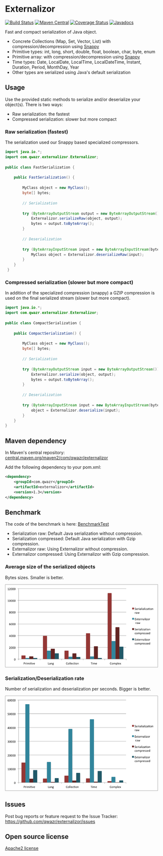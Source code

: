 # Externalizor

[![Build Status](https://travis-ci.org/qwazr/externalizor.svg?branch=master)](https://travis-ci.org/qwazr/externalizor)
[![Maven Central](https://maven-badges.herokuapp.com/maven-central/com.qwazr/externalizor/badge.svg)](https://maven-badges.herokuapp.com/maven-central/com.qwazr/externalizor)
[![Coverage Status](https://coveralls.io/repos/github/qwazr/externalizor/badge.svg?branch=master)](https://coveralls.io/github/qwazr/externalizor?branch=master)
[![Javadocs](http://www.javadoc.io/badge/com.qwazr/externalizor.svg)](http://www.javadoc.io/doc/com.qwazr/externalizor)

Fast and compact serialization of Java object.

- Concrete Collections (Map, Set, Vector, List) with compression/decompression using [Snappy](https://github.com/xerial/snappy-java)
- Primitive types: int, long, short, double, float, boolean, char, byte, enum
- Primitive array: with compression/decompression using [Snappy](https://github.com/xerial/snappy-java)
- Time types: Date, LocalDate, LocalTime, LocalDateTime, Instant, Duration, Period, MonthDay, Year
- Other types are serialized using Java's default serialization

## Usage

Use the provided static methods to serialize and/or deserialize your object(s). There is two ways:
- Raw serialization: the fastest
- Compressed serialization: slower but more compact

### Raw serialization (fastest)

The serialization used our Snappy based specialized compressors.

```java
import java.io.*;
import com.qwazr.externalizor.Externalizor;

public class FastSerialization {

    public FastSerialization() {

        MyClass object = new MyClass();
        byte[] bytes;
        
        // Serialization
        
        try (ByteArrayOutputStream output = new ByteArrayOutputStream()) {
            Externalizor.serializeRaw(object, output);
            bytes = output.toByteArray();
        }
        
        // Deserialization
        
        try (ByteArrayInputStream input = new ByteArrayInputStream(bytes)) {
            MyClass object = Externalizor.deserializeRaw(input);
        }
    }
 }
 ```

### Compressed serialization (slower but more compact)
 
In addition of the specialized compression (snappy) a GZIP compression is used on the final serialized stream
(slower but more compact).

```java
import java.io.*;
import com.qwazr.externalizor.Externalizor;

public class CompactSerialization {

    public CompactSerialization() {

        MyClass object = new MyClass();
        byte[] bytes;
        
        // Serialization
        
        try (ByteArrayOutputStream input = new ByteArrayOutputStream()) {
            Externalizor.serialize(object, output);
            bytes = output.toByteArray();
        }
        
        // Deserialization
        
        try (ByteArrayInputStream input = new ByteArrayInputStream(bytes)) {
            object = Externalizor.deserialize(input);
        }
    }
}
```

## Maven dependency

In Maven's central repository:
[central.maven.org/maven2/com/qwazr/externalizor](http://central.maven.org/maven2/com/qwazr/externalizor)

Add the following dependency to your pom.xml:

```xml
<dependency>
    <groupId>com.qwazr</groupId>
    <artifactId>externalizor</artifactId>
    <version>1.3</version>
</dependency>
```

## Benchmark

The code of the benchmark is here:
[BenchmarkTest](src/test/java/com/qwazr/externalizor/BenchmarkTest.java)

- Serialization raw: Default Java serialization without compression.
- Serialization compressed: Default Java serialization with Gzip compression.
- Externalizor raw: Using Externalizor without compression.
- Externalizor compressed: Using Externalizor with Gzip compression.

### Average size of the serialized objects

Bytes sizes. Smaller is better.

![Byte size](byte_size.png)

### Serialization/Deserialization rate

Number of serialization and deserialization per seconds. Bigger is better.

![Rate](rate.png)

## Issues

Post bug reports or feature request to the Issue Tracker:
https://github.com/qwazr/externalizor/issues

## Open source license

[Apache2 license](https://github.com/qwazr/externalizor/blob/master/LICENSE)

